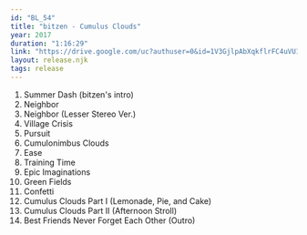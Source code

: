 ```yaml
---
id: "BL_54"
title: "bitzen - Cumulus Clouds"
year: 2017
duration: "1:16:29"
link: "https://drive.google.com/uc?authuser=0&id=1V3GjlpAbXqkflrFC4uVU1hvkRzDZ3N9Z&export=download"
layout: release.njk
tags: release
---
```


01. Summer Dash (bitzen's intro)
02. Neighbor
03. Neighbor (Lesser Stereo Ver.)
04. Village Crisis
05. Pursuit
06. Cumulonimbus Clouds
07. Ease
08. Training Time
09. Epic Imaginations
10. Green Fields
11. Confetti
12. Cumulus Clouds Part I (Lemonade, Pie, and Cake)
13. Cumulus Clouds Part II (Afternoon Stroll)
14. Best Friends Never Forget Each Other (Outro)